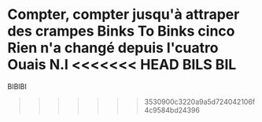 Compter, compter jusqu'à attraper des crampes
Binks To Binks cinco
Rien n'a changé depuis l'cuatro
Ouais N.I
<<<<<<< HEAD
BILS BIL
=======
BIBIBI
>>>>>>> 3530900c3220a9a5d724042106f4c9584bd24396
